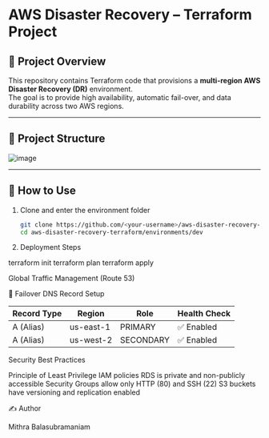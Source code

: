 # AWS Disaster Recovery – Terraform Project

## 📖 Project Overview
This repository contains Terraform code that provisions a **multi-region AWS Disaster Recovery (DR)** environment.  
The goal is to provide high availability, automatic fail-over, and data durability across two AWS regions.

---

## 📁 Project Structure



![image](https://github.com/user-attachments/assets/6b662a82-d652-4ad9-8530-023e6c5d7f4b)



---

## 🚀 How to Use

1. Clone and enter the environment folder  
   ```bash
   git clone https://github.com/<your-username>/aws-disaster-recovery-terraform.git
   cd aws-disaster-recovery-terraform/environments/dev
   
2. Deployment Steps
   
terraform init
terraform plan
terraform apply

Global Traffic Management (Route 53)



🧠 Failover DNS Record Setup

| Record Type | Region     | Role      | Health Check |
|-------------|------------|-----------|---------------|
| A (Alias)   | us-east-1  | PRIMARY   | ✅ Enabled     |
| A (Alias)   | us-west-2  | SECONDARY | ✅ Enabled     |

Security Best Practices



Principle of Least Privilege IAM policies
RDS is private and non-publicly accessible
Security Groups allow only HTTP (80) and SSH (22)
S3 buckets have versioning and replication enabled


✍️ Author



Mithra Balasubramaniam
